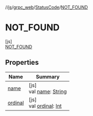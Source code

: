 //[js](../../../../index.md)/[grpc_web](../../index.md)/[StatusCode](../index.md)/[NOT_FOUND](index.md)

# NOT_FOUND

[js]\
[NOT_FOUND](index.md)

## Properties

| Name | Summary |
|---|---|
| [name](../-u-n-k-n-o-w-n/index.md#-372974862%2FProperties%2F234436643) | [js]<br>val [name](../-u-n-k-n-o-w-n/index.md#-372974862%2FProperties%2F234436643): [String](https://kotlinlang.org/api/latest/jvm/stdlib/kotlin/-string/index.html) |
| [ordinal](../-u-n-k-n-o-w-n/index.md#-739389684%2FProperties%2F234436643) | [js]<br>val [ordinal](../-u-n-k-n-o-w-n/index.md#-739389684%2FProperties%2F234436643): [Int](https://kotlinlang.org/api/latest/jvm/stdlib/kotlin/-int/index.html) |
